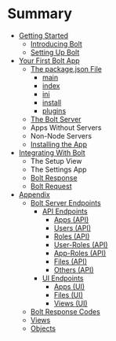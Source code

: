 # Summary

* [Getting Started](README.md)
    * [Introducing Bolt](sub.md)
    * [Setting Up Bolt](setting-up-bolt.md)
* [Your First Bolt App](your-first-bolt-app.md)
    * [The package.json File](packagejson.md)
        * [main](main.md)
        * [index](package-index.md)
        * [ini](ini.md)
        * [install](install.md)
        * [plugins](plugins.md)
    * [The Bolt Server](the-bolt-server.md)
    * Apps Without Servers
    * Non-Node Servers
    * [Installing the App](installing-the-app.md)
* [Integrating With Bolt](integrating-with-bolt.md)
    * The Setup View
    * The Settings App
    * [Bolt Response](bolt-response.md)
    * [Bolt Request](bolt-request.md)
* [Appendix](appendix.md)
    * [Bolt Server Endpoints](bolt-server-endpoints.md)
        * [API Endpoints](api-endpoints.md)
            * [Apps \(API\)](apps-api.md)
            * [Users \(API\)](users-api.md)
            * [Roles \(API\)](roles-api.md)
            * [User-Roles \(API\)](user-roles-api.md)
            * [App-Roles \(API\)](app-roles-api.md)
            * [Files \(API\)](files-api.md)
            * [Others \(API\)](others-api.md)
        * [UI Endpoints](ui-endpoints.md)
            * [Apps \(UI\)](apps-ui.md)
            * [Files \(UI\)](files-ui.md)
            * [Views \(UI\)](views-ui.md)
    * [Bolt Response Codes](bolt-response-codes.md)
    * [Views](views.md)
    * [Objects](objects.md)


